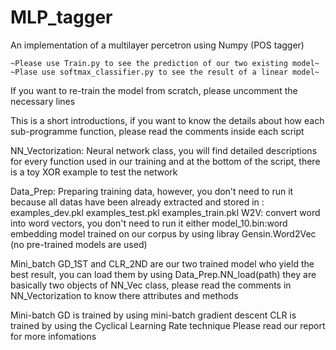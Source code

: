 # MLP_tagger
An implementation of a multilayer percetron using Numpy (POS tagger)
~~~~~~~~~~~~~~~~~~~~~~~~~~~~~~~~~~~~~~~~~~~~~~~~~
~Please use Train.py to see the prediction of our two existing model~
~Plase use softmax_classifier.py to see the result of a linear model~
~~~~~~~~~~~~~~~~~~~~~~~~~~~~~~~~~~~~~~~~~~~~~~~~~

If you want to re-train the model from scratch, please uncomment the necessary lines

This is a short introductions, if you want to know the details about how each sub-programme function, please read the comments inside each script

NN_Vectorization: Neural network class, you will find detailed descriptions 
for every function used in our training and at the bottom of the script, there is a toy XOR example to test the network

Data_Prep: Preparing training data, however, you don't need to run it because all datas have been already extracted and stored in :
examples_dev.pkl
examples_test.pkl
examples_train.pkl
W2V: convert word into word vectors, you don't need to run it either
model_10.bin:word embedding model trained on our corpus by using libray Gensin.Word2Vec (no pre-trained models are used)

Mini_batch GD_1ST and CLR_2ND are our two trained model who yield 
the best result, you can load them by using Data_Prep.NN_load(path)
they are basically two objects of NN_Vec class, please read the comments in NN_Vectorization to know there attributes and methods

Mini-batch GD is trained by using mini-batch gradient descent
CLR is trained by using the Cyclical Learning Rate technique
Please read our report for more infomations
